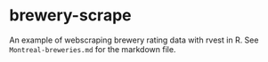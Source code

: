 # brewery-scrape
An example of webscraping brewery rating data with rvest in R.
See `Montreal-breweries.md` for the markdown file. 
